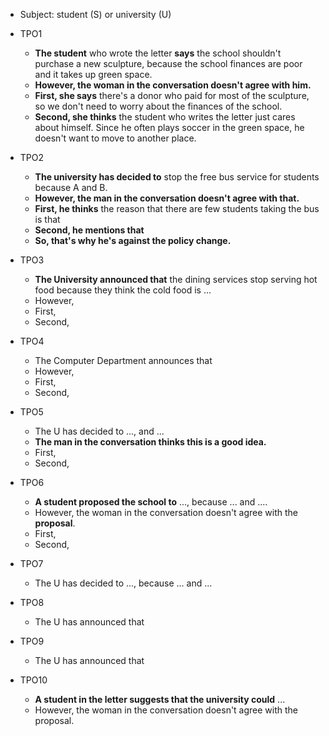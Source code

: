 * Subject: student (S) or university (U)
* TPO1
	* **The student** who wrote the letter **says** the school shouldn't purchase a new sculpture, because the school finances are poor and it takes up green space.
	* **However, the woman in the conversation doesn't agree with him.**
	* **First, she says** there's a donor who paid for most of the sculpture, so we don't need to worry about the finances of the school.
	* **Second, she thinks** the student who writes the letter just cares about himself. Since he often plays soccer in the green space, he doesn't want to move to another place.

* TPO2
	* **The university has decided to** stop the free bus service for students because A and B.
	* **However, the man in the conversation doesn't agree with that.**
	* **First, he thinks** the reason that there are few students taking the bus is that
	* **Second, he mentions that** 
	* **So, that's why he's against the policy change.**

* TPO3
	* **The University announced that** the dining services stop serving hot food because they think the cold food is ...
	* However,
	* First,
	* Second,

* TPO4 
	* The Computer Department announces that 
	* However,
	* First,
	* Second,

* TPO5
	* The U has decided to ..., and ...
	* **The man in the conversation thinks this is a good idea.**
	* First,
	* Second,

* TPO6
	* **A student proposed the school to** ..., because ... and ....
	* However, the woman in the conversation doesn't agree with the **proposal**.
	* First,
	* Second,

* TPO7
	* The U has decided to ...,  because ... and ...

* TPO8
	* The U has announced that 

* TPO9
	* The U has announced that

* TPO10
	* **A student in the letter suggests that the university could** ...
	* However, the woman in the conversation doesn't agree with the proposal.
